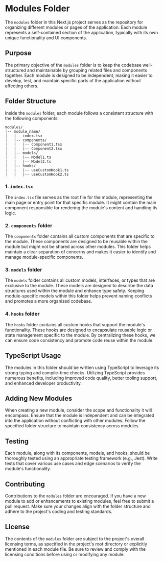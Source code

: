 # Modules Folder

The `modules` folder in this Next.js project serves as the repository for organizing different modules or pages of the application. Each module represents a self-contained section of the application, typically with its own unique functionality and UI components.

## Purpose

The primary objective of the `modules` folder is to keep the codebase well-structured and maintainable by grouping related files and components together. Each module is designed to be independent, making it easier to develop, test, and maintain specific parts of the application without affecting others.

## Folder Structure

Inside the `modules` folder, each module follows a consistent structure with the following components:

```
modules/
|-- module_name/
|   |-- index.tsx
|   |-- components/
|   |   |-- Component1.tsx
|   |   |-- Component2.tsx
|   |-- models/
|   |   |-- Model1.ts
|   |   |-- Model2.ts
|   |-- hooks/
|   |   |-- useCustomHook1.ts
|   |   |-- useCustomHook2.ts
```

### 1. `index.tsx`

The `index.tsx` file serves as the root file for the module, representing the main page or entry point for that specific module. It might contain the main component responsible for rendering the module's content and handling its logic.

### 2. `components` folder

The `components` folder contains all custom components that are specific to the module. These components are designed to be reusable within the module but might not be shared across other modules. This folder helps maintain a clear separation of concerns and makes it easier to identify and manage module-specific components.

### 3. `models` folder

The `models` folder contains all custom models, interfaces, or types that are exclusive to the module. These models are designed to describe the data structures used within the module and enhance type safety. Keeping module-specific models within this folder helps prevent naming conflicts and promotes a more organized codebase.

### 4. `hooks` folder

The `hooks` folder contains all custom hooks that support the module's functionality. These hooks are designed to encapsulate reusable logic or state management specific to the module. By centralizing these hooks, we can ensure code consistency and promote code reuse within the module.

## TypeScript Usage

The modules in this folder should be written using TypeScript to leverage its strong typing and compile-time checks. Utilizing TypeScript provides numerous benefits, including improved code quality, better tooling support, and enhanced developer productivity.

## Adding New Modules

When creating a new module, consider the scope and functionality it will encompass. Ensure that the module is independent and can be integrated into the application without conflicting with other modules. Follow the specified folder structure to maintain consistency across modules.

## Testing

Each module, along with its components, models, and hooks, should be thoroughly tested using an appropriate testing framework (e.g., Jest). Write tests that cover various use cases and edge scenarios to verify the module's functionality.

## Contributing

Contributions to the `modules` folder are encouraged. If you have a new module to add or enhancements to existing modules, feel free to submit a pull request. Make sure your changes align with the folder structure and adhere to the project's coding and testing standards.

## License

The contents of the `modules` folder are subject to the project's overall licensing terms, as specified in the project's root directory or explicitly mentioned in each module file. Be sure to review and comply with the licensing conditions before using or modifying any module.